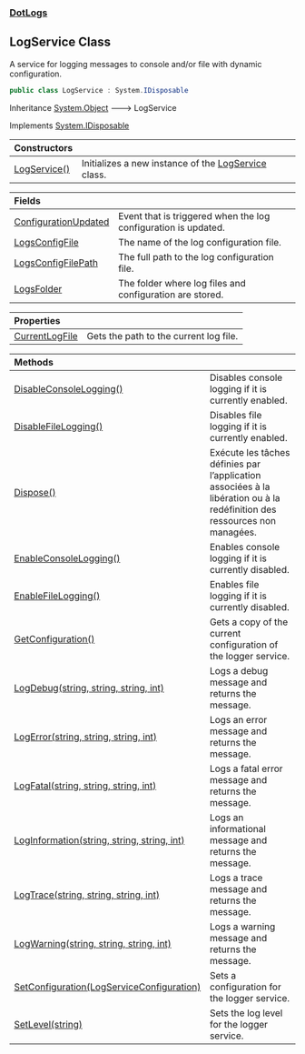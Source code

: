 ### [DotLogs](DotLogs.md 'DotLogs')

## LogService Class

A service for logging messages to console and/or file with dynamic configuration\.

```csharp
public class LogService : System.IDisposable
```

Inheritance [System\.Object](https://learn.microsoft.com/en-us/dotnet/api/system.object 'System\.Object') &#129106; LogService

Implements [System\.IDisposable](https://learn.microsoft.com/en-us/dotnet/api/system.idisposable 'System\.IDisposable')

| Constructors | |
| :--- | :--- |
| [LogService\(\)](DotLogs.LogService.LogService().md 'DotLogs\.LogService\.LogService\(\)') | Initializes a new instance of the [LogService](DotLogs.LogService.md 'DotLogs\.LogService') class\. |

| Fields | |
| :--- | :--- |
| [ConfigurationUpdated](DotLogs.LogService.ConfigurationUpdated.md 'DotLogs\.LogService\.ConfigurationUpdated') | Event that is triggered when the log configuration is updated\. |
| [LogsConfigFile](DotLogs.LogService.LogsConfigFile.md 'DotLogs\.LogService\.LogsConfigFile') | The name of the log configuration file\. |
| [LogsConfigFilePath](DotLogs.LogService.LogsConfigFilePath.md 'DotLogs\.LogService\.LogsConfigFilePath') | The full path to the log configuration file\. |
| [LogsFolder](DotLogs.LogService.LogsFolder.md 'DotLogs\.LogService\.LogsFolder') | The folder where log files and configuration are stored\. |

| Properties | |
| :--- | :--- |
| [CurrentLogFile](DotLogs.LogService.CurrentLogFile.md 'DotLogs\.LogService\.CurrentLogFile') | Gets the path to the current log file\. |

| Methods | |
| :--- | :--- |
| [DisableConsoleLogging\(\)](DotLogs.LogService.DisableConsoleLogging().md 'DotLogs\.LogService\.DisableConsoleLogging\(\)') | Disables console logging if it is currently enabled\. |
| [DisableFileLogging\(\)](DotLogs.LogService.DisableFileLogging().md 'DotLogs\.LogService\.DisableFileLogging\(\)') | Disables file logging if it is currently enabled\. |
| [Dispose\(\)](DotLogs.LogService.Dispose().md 'DotLogs\.LogService\.Dispose\(\)') | Exécute les tâches définies par l’application associées à la libération ou à la redéfinition des ressources non managées\. |
| [EnableConsoleLogging\(\)](DotLogs.LogService.EnableConsoleLogging().md 'DotLogs\.LogService\.EnableConsoleLogging\(\)') | Enables console logging if it is currently disabled\. |
| [EnableFileLogging\(\)](DotLogs.LogService.EnableFileLogging().md 'DotLogs\.LogService\.EnableFileLogging\(\)') | Enables file logging if it is currently disabled\. |
| [GetConfiguration\(\)](DotLogs.LogService.GetConfiguration().md 'DotLogs\.LogService\.GetConfiguration\(\)') | Gets a copy of the current configuration of the logger service\. |
| [LogDebug\(string, string, string, int\)](DotLogs.LogService.LogDebug(string,string,string,int).md 'DotLogs\.LogService\.LogDebug\(string, string, string, int\)') | Logs a debug message and returns the message\. |
| [LogError\(string, string, string, int\)](DotLogs.LogService.LogError(string,string,string,int).md 'DotLogs\.LogService\.LogError\(string, string, string, int\)') | Logs an error message and returns the message\. |
| [LogFatal\(string, string, string, int\)](DotLogs.LogService.LogFatal(string,string,string,int).md 'DotLogs\.LogService\.LogFatal\(string, string, string, int\)') | Logs a fatal error message and returns the message\. |
| [LogInformation\(string, string, string, int\)](DotLogs.LogService.LogInformation(string,string,string,int).md 'DotLogs\.LogService\.LogInformation\(string, string, string, int\)') | Logs an informational message and returns the message\. |
| [LogTrace\(string, string, string, int\)](DotLogs.LogService.LogTrace(string,string,string,int).md 'DotLogs\.LogService\.LogTrace\(string, string, string, int\)') | Logs a trace message and returns the message\. |
| [LogWarning\(string, string, string, int\)](DotLogs.LogService.LogWarning(string,string,string,int).md 'DotLogs\.LogService\.LogWarning\(string, string, string, int\)') | Logs a warning message and returns the message\. |
| [SetConfiguration\(LogServiceConfiguration\)](DotLogs.LogService.SetConfiguration(DotLogs.LogServiceConfiguration).md 'DotLogs\.LogService\.SetConfiguration\(DotLogs\.LogServiceConfiguration\)') | Sets a configuration for the logger service\. |
| [SetLevel\(string\)](DotLogs.LogService.SetLevel(string).md 'DotLogs\.LogService\.SetLevel\(string\)') | Sets the log level for the logger service\. |
